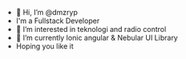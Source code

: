 - 👋 Hi, I’m @dmzryp
- I'm a Fullstack Developer
- 👀 I’m interested in teknologi and radio control
- 🌱 I’m currently Ionic angular & Nebular UI Library
- Hoping you like it

<!---
dmzryp/dmzryp is a ✨ special ✨ repository because its `README.md` (this file) appears on your GitHub profile.
You can click the Preview link to take a look at your changes.
--->
